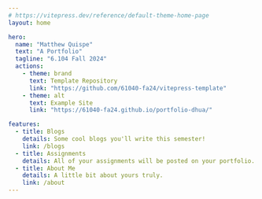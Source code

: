 ```yaml
---
# https://vitepress.dev/reference/default-theme-home-page
layout: home

hero:
  name: "Matthew Quispe"
  text: "A Portfolio"
  tagline: "6.104 Fall 2024"
  actions:
    - theme: brand
      text: Template Repository
      link: "https://github.com/61040-fa24/vitepress-template"
    - theme: alt
      text: Example Site
      link: "https://61040-fa24.github.io/portfolio-dhua/"

features:
  - title: Blogs
    details: Some cool blogs you'll write this semester!
    link: /blogs
  - title: Assignments
    details: All of your assignments will be posted on your portfolio.
  - title: About Me
    details: A little bit about yours truly.
    link: /about
---
```


